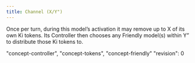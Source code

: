 ```yaml
---
title: Channel (X/Y")
---
```

Once per turn, during this model’s activation it may remove up to X of its own Ki tokens.
Its Controller then chooses any Friendly model(s) within Y” to distribute those Ki tokens to.

"concept-controller", "concept-tokens", "concept-friendly"
"revision": 0